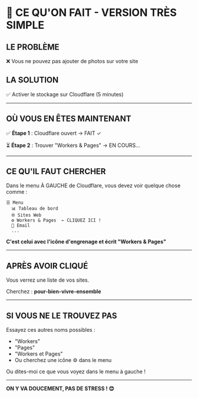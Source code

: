 # 🎯 CE QU'ON FAIT - VERSION TRÈS SIMPLE

## LE PROBLÈME
❌ Vous ne pouvez pas ajouter de photos sur votre site

## LA SOLUTION
✅ Activer le stockage sur Cloudflare (5 minutes)

---

## OÙ VOUS EN ÊTES MAINTENANT

✅ **Étape 1** : Cloudflare ouvert → FAIT ✓

⏳ **Étape 2** : Trouver "Workers & Pages" → EN COURS...

---

## CE QU'IL FAUT CHERCHER

Dans le menu À GAUCHE de Cloudflare, vous devez voir quelque chose comme :

```
☰ Menu
  📊 Tableau de bord
  🌐 Sites Web
  ⚙️ Workers & Pages  ← CLIQUEZ ICI !
  📧 Email
  ...
```

**C'est celui avec l'icône d'engrenage et écrit "Workers & Pages"**

---

## APRÈS AVOIR CLIQUÉ

Vous verrez une liste de vos sites.

Cherchez : **pour-bien-vivre-ensemble**

---

## SI VOUS NE LE TROUVEZ PAS

Essayez ces autres noms possibles :
- "Workers"
- "Pages"
- "Workers et Pages"
- Ou cherchez une icône ⚙️ dans le menu

Ou dites-moi ce que vous voyez dans le menu à gauche !

---

**ON Y VA DOUCEMENT, PAS DE STRESS ! 😊**
